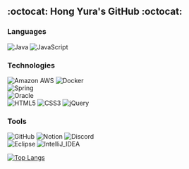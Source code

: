 ## :octocat: Hong Yura's GitHub :octocat:

### Languages
![Java](https://img.shields.io/badge/-Java-1E1E20?&logo=Java&logoColor=F9971A)
![JavaScript](https://img.shields.io/badge/-JavaScript-1E1E20?&logo=JavaScript&logoColor=FDDC00)

### Technologies
![Amazon AWS](https://img.shields.io/badge/-Amazon_AWS-1E1E20?&logo=Amazon-AWS&logoColor=ffffff)
![Docker](https://img.shields.io/badge/-Docker-1E1E20?&logo=Docker&logoColor=#2496ED)
<br>
![Spring](https://img.shields.io/badge/-Spring-1E1E20?&logo=Spring&logoColor=6DB33F)
<br>
![Oracle](https://img.shields.io/badge/-Oracle_DB-1E1E20?&logo=Oracle&logoColor=F80000)
<br>
![HTML5](https://img.shields.io/badge/-HTML5-1E1E20?&logo=HTML5&logoColor=E34F26)
![CSS3](https://img.shields.io/badge/-CSS3-1E1E20?&logo=CSS3&logoColor=1572B6)
![jQuery](https://img.shields.io/badge/-jQuery-1E1E20?&logo=jQuery&logoColor=0769AD)

### Tools
![GitHub](https://img.shields.io/badge/-GitHub-1E1E20?&logo=GitHub&logoColor=ffffff)
![Notion](https://img.shields.io/badge/-Notion-1E1E20?&logo=Notion&logoColor=ffffff)
![Discord](https://img.shields.io/badge/-Discord-1E1E20?&logo=Discord&logoColor=#5865F2)
<br>
![Eclipse](https://img.shields.io/badge/-Eclipse-1E1E20?&logo=Eclipse&logoColor=#2C2255)
![IntelliJ_IDEA](https://img.shields.io/badge/-IntelliJ_IDEA-1E1E20?&logo=intellij-idea&logoColor=ffffff)

[![Top Langs](https://github-readme-stats.vercel.app/api/top-langs/?username=hong-yura&layout=compact&hide=css,html)](https://github.com/anuraghazra/github-readme-stats)


<!--
**hong-yura/hong-yura** is a ✨ _special_ ✨ repository because its `README.md` (this file) appears on your GitHub profile.

Here are some ideas to get you started:

- 🔭 I’m currently working on ...
- 🌱 I’m currently learning ...
- 👯 I’m looking to collaborate on ...
- 🤔 I’m looking for help with ...
- 💬 Ask me about ...
- 📫 How to reach me: ...
- 😄 Pronouns: ...
- ⚡ Fun fact: ...
-->
